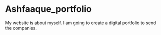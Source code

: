 # Ashfaaque_portfolio
My website is about myself. I am going to create a digital portfolio to send the companies.
